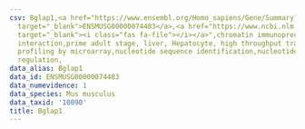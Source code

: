 ```yaml
---
csv: Bglap1,<a href="https://www.ensembl.org/Homo_sapiens/Gene/Summary?db=core;g=ENSMUSG00000074483"
  target="_blank">ENSMUSG00000074483</a>,<a href="https://www.ncbi.nlm.nih.gov/pubmed/23834426"
  target="_blank"><i class="fas fa-file"></i></a>",chromatin immunoprecipitation assay,direct
  interaction,prime adult stage, liver, Hepatocyte, high throughput transcription
  profiling by microarray,nucleotide sequence identification,nucleotide sequence identification,transcriptional
  regulation,
data_alias: Bglap1
data_id: ENSMUSG00000074483
data_numevidence: 1
data_species: Mus musculus
data_taxid: '10090'
title: Bglap1
---
```

